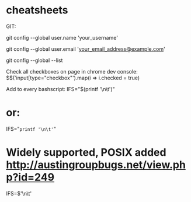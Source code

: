 # cheatsheets
GIT:

git config --global user.name 'your_username'

git config --global user.email 'your_email_address@example.com'

git config --global --list


Check all checkboxes on page in chrome dev console:
$$('input[type="checkbox"').map(i => i.checked = true)

Add to every bashscript:
IFS="$(printf '\n\t')"
# or:
IFS="`printf '\n\t'`"
# Widely supported, POSIX added http://austingroupbugs.net/view.php?id=249
IFS=$'\n\t'
